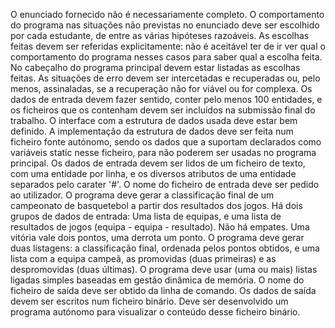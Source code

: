 O enunciado fornecido não é necessariamente completo. O comportamento do
programa nas situações não previstas no enunciado deve ser escolhido por
cada estudante, de entre as várias hipóteses razoáveis. As escolhas
feitas devem ser referidas explicitamente: não é aceitável ter de ir ver
qual o comportamento do programa nesses casos para saber qual a escolha
feita. No cabeçalho do programa principal devem estar listadas as
escolhas feitas.
As situações de erro devem ser intercetadas e recuperadas ou, pelo
menos, assinaladas, se a recuperação não for viável ou for complexa.
Os dados de entrada devem fazer sentido, conter pelo menos 100
entidades, e os ficheiros que os contenham devem ser incluídos na
submissão final do trabalho.
O interface com a estrutura de dados usada deve estar bem definido.
A implementação da estrutura de dados deve ser feita num ficheiro fonte
autónomo, sendo os dados que a suportam declarados como variáveis static
nesse ficheiro, para não poderem ser usadas no programa principal.
Os dados de entrada devem ser lidos de um ficheiro de texto, com uma
entidade por linha, e os diversos atributos de uma entidade separados
pelo carater '#'.
O nome do ficheiro de entrada deve ser pedido ao utilizador.
O programa deve gerar a classificação final de um campeonato de
basquetebol a partir dos resultados dos jogos. Há dois grupos de dados
de entrada: Uma lista de equipas, e uma lista de resultados de jogos
(equipa - equipa - resultado). Não há empates. Uma vitória vale dois
pontos, uma derrota um ponto. O programa deve gerar duas listagens: a
classificação final, ordenada pelos pontos obtidos, e uma lista com a
equipa campeã, as promovidas (duas primeiras) e as despromovidas (duas
últimas).
O programa deve usar (uma ou mais) listas ligadas simples baseadas em
gestão dinâmica de memória.
O nome do ficheiro de saída deve ser obtido da linha de comando.
Os dados de saída devem ser escritos num ficheiro binário. Deve ser
desenvolvido um programa autónomo para visualizar o conteúdo desse
ficheiro binário.